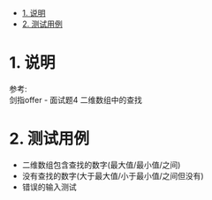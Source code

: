 

<!-- TOC -->

- [1. 说明](#1-说明)
- [2. 测试用例](#2-测试用例)

<!-- /TOC -->

<a id="markdown-1-说明" name="1-说明"></a>
# 1. 说明

参考:  
剑指offer - 面试题4 二维数组中的查找

<a id="markdown-2-测试用例" name="2-测试用例"></a>
# 2. 测试用例

* 二维数组包含查找的数字(最大值/最小值/之间)
* 没有查找的数字(大于最大值/小于最小值/之间但没有)
* 错误的输入测试
